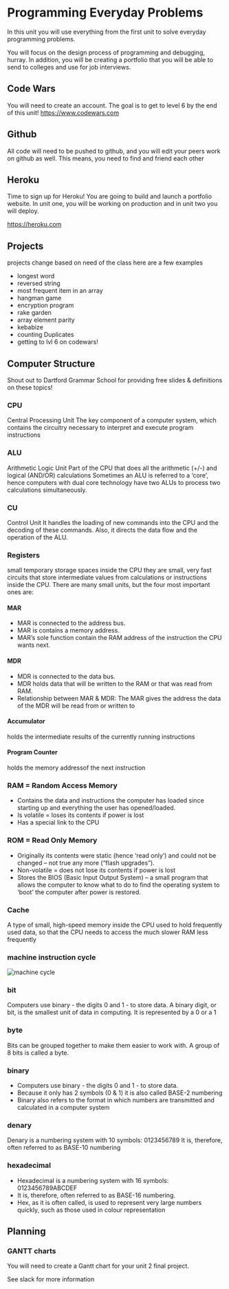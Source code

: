 # Programming Everyday Problems
In this unit you will use everything from the first unit to 
solve everyday programming problems. 

You will focus on the design process of programming and debugging, hurray. In addition, you will be creating a portfolio that you will be able to send to colleges and use for job interviews.

## Code Wars
You will need to create an account. The goal is to get to level 6 by the end of this unit!
https://www.codewars.com

## Github
All code will need to be pushed to github, and you will edit your peers work on github as well. This means, you need to find and friend each other

## Heroku
Time to sign up for Heroku! You are going to build and launch a portfolio website. In unit one, you will be working on production and in unit two you will deploy.

https://heroku.com

## Projects
projects change based on need of the class
here are a few examples

- longest word
- reversed string
- most frequent item in an array
- hangman game
- encryption program
- rake garden
- array element parity
- kebabize
- counting Duplicates
- getting to lvl 6 on codewars!


## Computer Structure
Shout out to Dartford Grammar School for providing free
slides & definitions on these topics!
### CPU
Central Processing Unit
The key component of a computer system,
which contains the circuitry necessary to
interpret and execute program instructions

### ALU
Arithmetic Logic Unit
Part of the CPU that does all the arithmetic (+/-) and logical
(AND/OR) calculations
Sometimes an ALU is referred to a ‘core’, hence computers
with dual core technology have two ALUs to process two
calculations simultaneously. 

### CU
Control Unit
It handles the loading of new commands into
the CPU and the decoding of these commands.
Also, it directs the data flow and the operation
of the ALU.

### Registers 
small temporary storage spaces inside the CPU 
they are small, very fast circuits that store
intermediate values from calculations or instructions inside
the CPU.
There are many small units, but the four most important
ones are:
#### MAR
- MAR is connected to the address bus.
- MAR is contains a memory address.
- MAR’s sole function contain the RAM address of the
instruction the CPU wants next.
#### MDR
- MDR is connected to the data bus.
- MDR holds data that will be written to the RAM or that was
	read from RAM.
- Relationship between MAR & MDR: The MAR gives the
	address the data of the MDR will be read from or written to
#### Accumulator
 holds the intermediate results
 of the currently running instructions
#### Program Counter
holds the memory addressof the next instruction

### RAM = Random Access Memory
- Contains the data and instructions the
computer has loaded since starting up and
everything the user has opened/loaded.
- Is volatile = loses its contents if power is lost
- Has a special link to the CPU

### ROM = Read Only Memory
- Originally its contents were static (hence ‘read only’) and
could not be changed – not true any more (“flash
upgrades”).
- Non-volatile = does not lose its contents if power is lost
- Stores the BIOS (Basic Input Output System) – a small
program that allows the computer to know what to do to
find the operating system to ‘boot’ the computer after
power is restored.

###  Cache
A type of small, high-speed memory inside the
CPU used to hold frequently used data, so that
the CPU needs to access the much slower RAM
less frequently

###  machine instruction cycle

![machine cycle](https://www.computerhope.com/jargon/m/machine-cycle.jpg)

### bit
Computers use binary - the digits 0 and 1 - to store
data. A binary digit, or bit, is the smallest unit of data
in computing. It is represented by a 0 or a 1

###  byte
Bits can be grouped together to make them easier to
work with. A group of 8 bits is called a byte.

### binary
- Computers use binary - the digits 0 and 1 - to store data.
- Because it only has 2 symbols (0 & 1) it is also called BASE-2
numbering
- Binary also refers to the format in which numbers are
transmitted and calculated in a computer system

### denary
Denary is a numbering system with 10 symbols: 0123456789
It is, therefore, often referred to as BASE-10 numbering

### hexadecimal
- Hexadecimal is a numbering system with 16 symbols:
0123456789ABCDEF
- It is, therefore, often referred to as BASE-16 numbering.
- Hex, as it is often called, is used to represent very large
numbers quickly, such as those used in colour
representation

## Planning 
### GANTT charts
You will need to create a Gantt chart for your unit 2 final project.

See slack for more information


